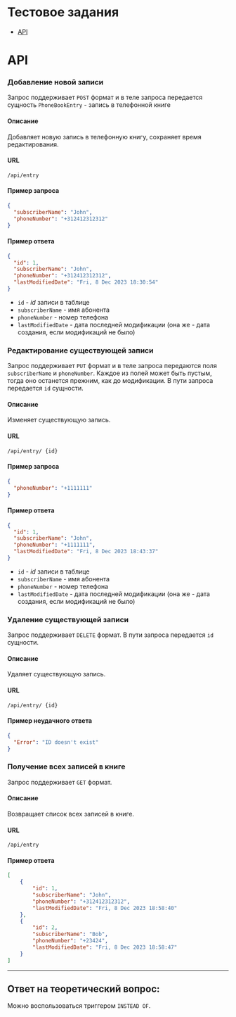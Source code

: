 # Тестовое задания

* [API](#api)

# API

### Добавление новой записи

Запрос поддерживает `POST` формат и в теле запроса передается сущность `PhoneBookEntry` - запись в телефонной книге

#### Описание

Добавляет новую запись в телефонную книгу, сохраняет время редактирования.

#### URL

```
/api/entry
```

#### Пример запроса

```json
{
  "subscriberName": "John",
  "phoneNumber": "+312412312312"
}
```

#### Пример ответа

```json
{
  "id": 1,
  "subscriberName": "John",
  "phoneNumber": "+312412312312",
  "lastModifiedDate": "Fri, 8 Dec 2023 18:30:54"
}
```

- `id` - _id_ записи в таблице
- `subscriberName` - имя абонента
- `phoneNumber` - номер телефона
- `lastModifiedDate` - дата последней модификации (она же - дата создания, если модификаций не было)

### Редактирование существующей записи

Запрос поддерживает `PUT` формат и в теле запроса передаются поля `subscriberName` и `phoneNumber`. Каждое из полей
может быть пустым, тогда оно останется прежним, как до модификации. В пути запроса передается `id` сущности.

#### Описание

Изменяет существующую запись.

#### URL

```
/api/entry/ {id}
```

#### Пример запроса

```json
{
  "phoneNumber": "+1111111"
}
```

#### Пример ответа

```json
{
  "id": 1,
  "subscriberName": "John",
  "phoneNumber": "+1111111",
  "lastModifiedDate": "Fri, 8 Dec 2023 18:43:37"
}
```

- `id` - _id_ записи в таблице
- `subscriberName` - имя абонента
- `phoneNumber` - номер телефона
- `lastModifiedDate` - дата последней модификации (она же - дата создания, если модификаций не было)

### Удаление существующей записи

Запрос поддерживает `DELETE` формат. В пути запроса передается `id` сущности.

#### Описание

Удаляет существующую запись.

#### URL

```
/api/entry/ {id}
```

#### Пример неудачного ответа

```json
{
  "Error": "ID doesn't exist"
}
```


### Получение всех записей в книге

Запрос поддерживает `GET` формат.

#### Описание

Возвращает список всех записей в книге.

#### URL

```
/api/entry
```

#### Пример ответа

```json
[
    {
        "id": 1,
        "subscriberName": "John",
        "phoneNumber": "+312412312312",
        "lastModifiedDate": "Fri, 8 Dec 2023 18:58:40"
    },
    {
        "id": 2,
        "subscriberName": "Bob",
        "phoneNumber": "+23424",
        "lastModifiedDate": "Fri, 8 Dec 2023 18:58:47"
    }
]
```

---

## Ответ на теоретический вопрос:

Можно воспользоваться триггером `INSTEAD OF`.